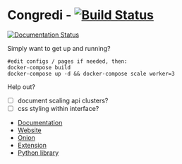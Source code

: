 # Congredi - [![Build Status](https://travis-ci.org/Thetoxicarcade/congredi.svg?branch=master)](https://travis-ci.org/Thetoxicarcade/congredi)
[![Documentation Status](https://readthedocs.org/projects/congredi/badge/?version=latest)](http://congredi.readthedocs.io/en/latest/?badge=latest)
  
Simply want to get up and running?

```
#edit configs / pages if needed, then:
docker-compose build
docker-compose up -d && docker-compose scale worker=3
```
Help out?

* [ ] document scaling api clusters?
* [ ] css styling within interface?

* [Documentation](//congredi.readthedocs.io/en/latest/)
* [Website](//delegito.io)
* [Onion](//aldskfj.onion)
* [Extension](//mozilla.org/lasdkj)
* [Python library](//pip.python.org/alsdkfj)
